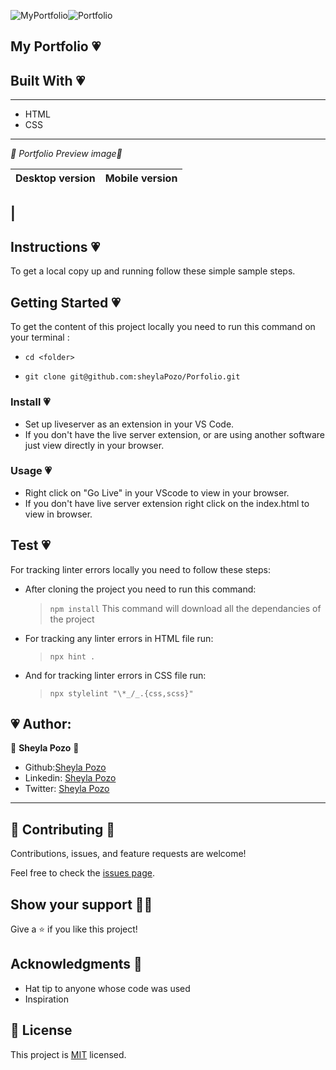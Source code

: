 ![MyPortfolio](https://img.shields.io/badge/My-Porfolio-pink)![Portfolio](https://img.shields.io/github/followers/sheylaPozo?style=social)

## My Portfolio 💗

## Built With  💗

---

- HTML
- CSS

---

*💛 Portfolio Preview image💛*

Desktop version | Mobile version
-------------------- | ----------------------
|
---
## Instructions 💗

To get a local copy up and running follow these simple sample steps.

## Getting Started 💗

To get the content of this project locally you need to run this command on your terminal :

 - ` cd <folder> `

- ` git clone git@github.com:sheylaPozo/Porfolio.git `

### Install 💗

- Set up liveserver as an extension in your VS Code.
- If you don't have the live server extension, or are using another software just view directly in your browser.

### Usage 💗

- Right click on "Go Live" in your VScode to view in your browser.
- If you don't have live server extension right click on the index.html to view in browser.

## Test 💗

For tracking linter errors locally you need to follow these steps:

- After cloning the project you need to run this command:

  > `npm install`
  > This command will download all the dependancies of the project

- For tracking any linter errors in HTML file run:

  > `npx hint .`

- And for tracking linter errors in CSS file run:
  > `npx stylelint "\*_/_.{css,scss}"`


## 💗 Author:

👤 **Sheyla Pozo** 💖


- Github:[Sheyla Pozo](https://github.com/sheylaPozo)
- Linkedin: [Sheyla Pozo](https://www.linkedin.com/in/sheypozo/)
- Twitter: [Sheyla Pozo](https://twitter.com/sheyPozo)

---

## 🤝 Contributing 🥰

Contributions, issues, and feature requests are welcome!


Feel free to check the [issues page](https://github.com/sheylaPozo/newPorfolio/issues).


## Show your support 💪😄

Give a ⭐️ if you like this project!

## Acknowledgments 🌱

- Hat tip to anyone whose code was used
- Inspiration

## 📝 License

This project is [MIT](./MIT.md) licensed.
